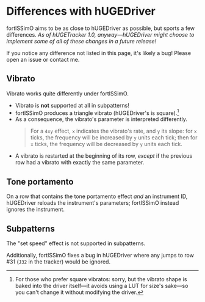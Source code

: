 # Differences with hUGEDriver

fortISSimO aims to be as close to hUGEDriver as possible, but sports a few differences.
*As of hUGETracker 1.0, anyway—hUGEDriver might choose to implement some of all of these changes in a future release!*

If you notice any difference not listed in this page, it's likely a bug!
Please open an issue or contact me.

## Vibrato

Vibrato works quite differently under fortISSimO.

- Vibrato is **not** supported at all in subpatterns!
- fortISSimO produces a triangle vibrato (hUGEDriver's is square).[^vib_shape]
- As a consequence, the vibrato's parameter is interpreted differently.
  > For a `4xy` effect, `x` indicates the vibrato's rate, and `y` its slope: for `x` ticks, the frequency will be increased by `y` units each tick; then for `x` ticks, the frequency will be decreased by `y` units each tick.
- A vibrato is restarted at the beginning of its row, *except* if the previous row had a vibrato with exactly the same parameter.

[^vib_shape]: For those who prefer square vibratos: sorry, but the vibrato shape is baked into the driver itself—it avoids using a LUT for size's sake—so you can't change it without modifying the driver.

## Tone portamento

On a row that contains the tone portamento effect *and* an instrument ID, hUGEDriver reloads the instrument's parameters; fortISSimO instead ignores the instrument.

## Subpatterns

The "set speed" effect is not supported in subpatterns.

Additionally, fortISSimO fixes a bug in hUGEDriver where any jumps to row #31 (`J32` in the tracker) would be ignored.
